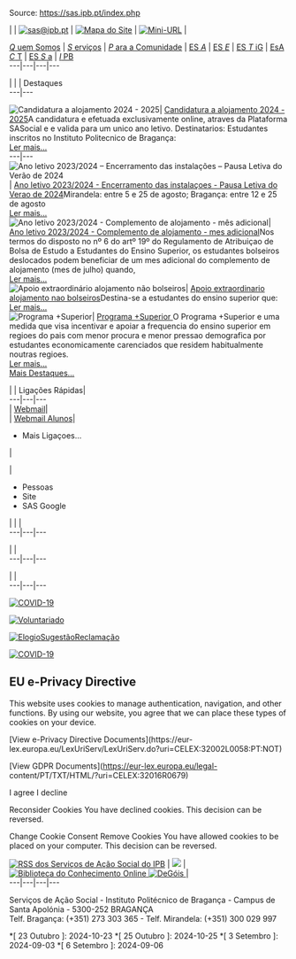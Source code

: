 Source: https://sas.ipb.pt/index.php

|  | [![sas@ipb.pt](/templates/sas-template-home/images/mail.png)](mailto:sas@ipb.pt?subject=Portal%20SAS "sas@ipb.pt") | [![Mapa do Site](/templates/sas-template-home/images/mapa.png)](/index.php/sas-map "Mapa do Site") | [![Mini-URL](/templates/sas-template-home/images/miniurl.png)](javascript:; "Mini-URL") |   
  
[_Q_ uem Somos](/index.php/sas/quem-somos "Quem Somos") | [_S_ erviços](/index.php/sas/servicos "Serviços") | [_P_ ara a Comunidade](/index.php/sas/para-a-comunidade "Para a Comunidade") |  [ES _A_](http://www.esa.ipb.pt "Escola Superior Agrária de Bragança") |  [ES _E_](http://www.ese.ipb.pt "Escola Superior de Educação de Bragança") |  [ES _T_ iG](http://www.estig.ipb.pt "Escola Superior de Tecnologia e Gestão de Bragança") |  [EsA _C_ T](http://www.esact.ipb.pt "Escola Superior de Comunicação, Administração e Turismo de Mirandela") |  [ES _S_ a](http://www.essa.ipb.pt "Escola Superior de Saúde de Bragança") |  [_I_ PB](http://www.ipb.pt "Instituto Politécnico de Bragança")  
---|---|---|---  
  
|  |  | Destaques  
---|---  
  
![Candidatura a alojamento 2024 -
2025](https://atualidades.ipb.pt/sistema/icons_actualidades_min/f5d3791a6443ceda75c9c36ecf86f875.gif)|
[Candidatura a alojamento 2024 -
2025](https://sas.ipb.pt/index.php/atualidades?pub=2010 "Candidatura a
alojamento 2024 - 2025")A candidatura e efetuada exclusivamente online,
atraves da Plataforma SASocial e e valida para um unico ano letivo.
Destinatarios: Estudantes inscritos no Instituto Politecnico de Bragança:  
[Ler mais...](https://sas.ipb.pt/index.php/atualidades?pub=2010 "Ler mais")  
---|---  
![Ano letivo 2023/2024 – Encerramento das instalações – Pausa Letiva do Verão
de
2024](https://atualidades.ipb.pt/sistema/icons_actualidades_min/d8a415256590d1a63ba034e4892c4176.gif)|
[Ano letivo 2023/2024 - Encerramento das instalaçoes - Pausa Letiva do Verao
de 2024](https://sas.ipb.pt/index.php/atualidades?pub=2015 "Ano letivo
2023/2024 – Encerramento das instalações – Pausa Letiva do Verão de
2024")Mirandela: entre 5 e 25 de agosto; Bragança: entre 12 e 25 de agosto  
[Ler mais...](https://sas.ipb.pt/index.php/atualidades?pub=2015 "Ler mais")  
![Ano letivo 2023/2024 - Complemento de alojamento - mês
adicional](https://atualidades.ipb.pt/sistema/icons_actualidades_min/d8a415256590d1a63ba034e4892c4176.gif)|
[Ano letivo 2023/2024 - Complemento de alojamento - mes
adicional](https://sas.ipb.pt/index.php/atualidades?pub=2016 "Ano letivo
2023/2024 - Complemento de alojamento - mês adicional")Nos termos do disposto
no nº 6 do artº 19º do Regulamento de Atribuiçao de Bolsa de Estudo a
Estudantes do Ensino Superior, os estudantes bolseiros deslocados podem
beneficiar de um mes adicional do complemento de alojamento (mes de julho)
quando,  
[Ler mais...](https://sas.ipb.pt/index.php/atualidades?pub=2016 "Ler mais")  
![Apoio extraordinário alojamento não
bolseiros](https://atualidades.ipb.pt/sistema/icons_actualidades_min/6766aab5d5299488df7ca5dba3a354a2.gif)|
[Apoio extraordinario alojamento nao
bolseiros](https://sas.ipb.pt/index.php/atualidades?pub=1821 "Apoio
extraordinário alojamento não bolseiros")Destina-se a estudantes do ensino
superior que:  
[Ler mais...](https://sas.ipb.pt/index.php/atualidades?pub=1821 "Ler mais")  
![Programa +Superior
](https://atualidades.ipb.pt/sistema/icons_actualidades_min/d8a415256590d1a63ba034e4892c4176.gif)|
[Programa +Superior ](https://sas.ipb.pt/index.php/atualidades?pub=1771
"Programa +Superior ")O Programa +Superior e uma medida que visa incentivar e
apoiar a frequencia do ensino superior em regioes do pais com menor procura e
menor pressao demografica por estudantes economicamente carenciados que
residem habitualmente noutras regioes.  
[Ler mais...](https://sas.ipb.pt/index.php/atualidades?pub=1771 "Ler mais")  
[Mais Destaques...](https://sas.ipb.pt/index.php/atualidades)  
  
|  | Ligações Rápidas|    
---|---|---  
 | [Webmail](https://webmail.ipb.pt/)|    
 | [Webmail Alunos](http://webmail.alunos.ipb.pt)|    
  
  * Mais Ligaçoes...                 
    

|  
  
  | 

  * Pessoas 
  * Site 
  * SAS Google 

|  |  |   
---|---|---  
  
|  |   
---|---|---  
  
|  |   
---|---|---  
  
[ ![COVID-19](https://sas.ipb.pt/images/banners/botao_sas.png)
](/index.php/component/banners/click/7 "SASocial")

[ ![Voluntariado](https://sas.ipb.pt/images/banners/voluntariado.png)
](/index.php/component/banners/click/5 "Voluntariado")

[
![ElogioSugestãoReclamação](https://sas.ipb.pt/images/banners/etcuser.sas.png)
](/index.php/component/banners/click/3 "Elogio Sugestão Reclamação")

[ ![COVID-19](https://sas.ipb.pt/images/banners/COVID19.png)
](/index.php/component/banners/click/6 "Covid-19")  
  
## EU e-Privacy Directive

This website uses cookies to manage authentication, navigation, and other
functions. By using our website, you agree that we can place these types of
cookies on your device.

[View e-Privacy Directive Documents](https://eur-
lex.europa.eu/LexUriServ/LexUriServ.do?uri=CELEX:32002L0058:PT:NOT)

[View GDPR Documents](https://eur-lex.europa.eu/legal-
content/PT/TXT/HTML/?uri=CELEX:32016R0679)

I agree I decline

Reconsider Cookies You have declined cookies. This decision can be reversed.

Change Cookie Consent Remove Cookies You have allowed cookies to be placed on
your computer. This decision can be reversed.

[ ![RSS dos Serviços de Ação Social do IPB](/templates/sas-template-home/images/rss.jpg)](https://sas.ipb.pt/rss.php "RSS dos Serviços de Ação Social do IPB")  |  ![](/templates/sas-template-home/images/linhatracejado.jpg) |   [ ![Biblioteca do Conhecimento Online](/templates/sas-template-home/images/bon.jpg) ](http://www.b-on.pt "Biblioteca do Conhecimento Online")  [ ![DeGóis](/templates/sas-template-home/images/logodegois.jpg) ](http://www.degois.pt "DeGóis") |    
---|---|---|---  
  
Serviços de Ação Social - Instituto Politécnico de Bragança - Campus de Santa
Apolónia - 5300-252 BRAGANÇA  
Telf. Bragança: (+351) 273 303 365 - Telf. Mirandela: (+351) 300 029 997

  *[ 23 Outubro ]: 2024-10-23
  *[ 25 Outubro ]: 2024-10-25
  *[ 3 Setembro ]: 2024-09-03
  *[ 6 Setembro ]: 2024-09-06